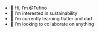 - 👋 Hi, I’m @Tufino
- 👀 I’m interested in sustainability
- 🌱 I’m currently learning flutter and dart
- 💞️ I’m looking to collaborate on anything
